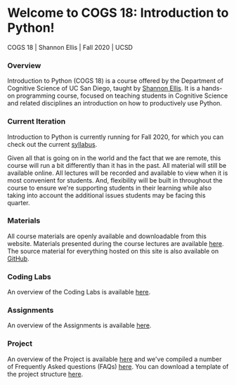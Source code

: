 # Welcome to COGS 18: Introduction to Python!

COGS 18 | Shannon Ellis | Fall 2020 | UCSD

### Overview

Introduction to Python (COGS 18) is a course offered by the Department of Cognitive Science of UC San Diego, taught by [Shannon Ellis](http://shanellis.com). It is a hands-on programming course, focused on teaching students in Cognitive Science and related disciplines an introduction on how to productively use Python.

### Current Iteration

Introduction to Python is currently running for Fall 2020, for which you can check out the current [syllabus](assets/intro/syllabus). 

Given all that is going on in the world and the fact that we are remote, this course will run a bit differently than it has in the past. All material will still be available online. All lectures will be recorded and available to view when it is most convenient for students. And, flexibility will be built in throughout the course to ensure we're supporting students in their learning while also taking into account the additional issues students may be facing this quarter.


### Materials

All course materials are openly available and downloadable from this website. Materials presented during the course lectures are available [here](materials/00-Introduction). The source material for everything hosted on this site is also available on [GitHub](https://github.com/COGS18).


### Coding Labs

An overview of the Coding Labs is available [here](assets/intro/labs/overview).


### Assignments

An overview of the Assignments is available [here](assets/intro/assignments/overview).

### Project

An overview of the Project is available [here](assets/intro/projects/overview) and we've compiled a number of Frequently Asked questions (FAQs) [here](assets/intro/projects/faq). You can download a template of the project structure [here](https://cogs18.github.io/assets/intro/projects/ProjectTemplate.zip).